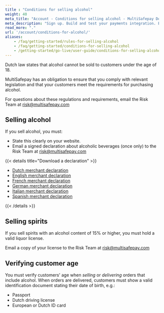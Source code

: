 ```yaml
---
title : "Conditions for selling alcohol"
weight: 40
meta_title: "Account - Conditions for selling alcohol - MultiSafepay Docs"
meta_description: "Sign up. Build and test your payments integration. Explore our products and services. Use our API Reference, SDKs, and wrappers. Get support."
read_more: "."
url: '/account/conditions-for-alcohol/'
aliases:
    - /faq/getting-started/rules-for-selling-alcohol
    - /faq/getting-started/conditions-for-selling-alcohol
    - /getting-started/go-live/user-guide/conditions-for-selling-alcohol/
---
```


Dutch law states that alcohol cannot be sold to customers under the age of 18. 

MultiSafepay has an obligation to ensure that you comply with relevant legislation and that your customers meet the requirements for purchasing alcohol.

For questions about these regulations and requirements, email the Risk Team at <risk@multisafepay.com>

## Selling alcohol

If you sell alcohol, you must:

- State this clearly on your website.
- Email a signed declaration about alcoholic beverages (once only) to the Risk Team at <risk@multisafepay.com>

{{< details title="Download a declaration" >}}

* [Dutch merchant declaration](/getting-started/go-live/form/NL-Verklaring_alcoholische_dranken.pdf)   
* [English merchant declaration](/getting-started/go-live/form/EN-Declaration_alcoholic_beverages.pdf)  
* [French merchant declaration](/getting-started/go-live/form/FR-Déclaration_des_boissons_alcoolisées.pdf)  
* [German merchant declaration](/getting-started/go-live/form/DE-Erklärung_für_alkoholischen_Getränke.pdf)
* [Italian merchant declaration](/getting-started/go-live/form/IT-Dichiarazione_per_la_vendita_di_bevande_alcoliche.docx) 
* [Spanish merchant declaration](/getting-started/go-live/form/ES-Declaración_sobre_bebidas_alcohólicas.docx)  

{{< /details >}}

## Selling spirits

If you sell spirits with an alcohol content of 15% or higher, you must hold a valid liquor license. 

Email a copy of your license to the Risk Team at <risk@multisafepay.com>

## Verifying customer age

You must verify customers' age when _selling_ or _delivering_ orders that include alcohol. When orders are delivered, customers must show a valid identification document stating their date of birth, e.g.:

* Passport
* Dutch driving license
* European or Dutch ID card